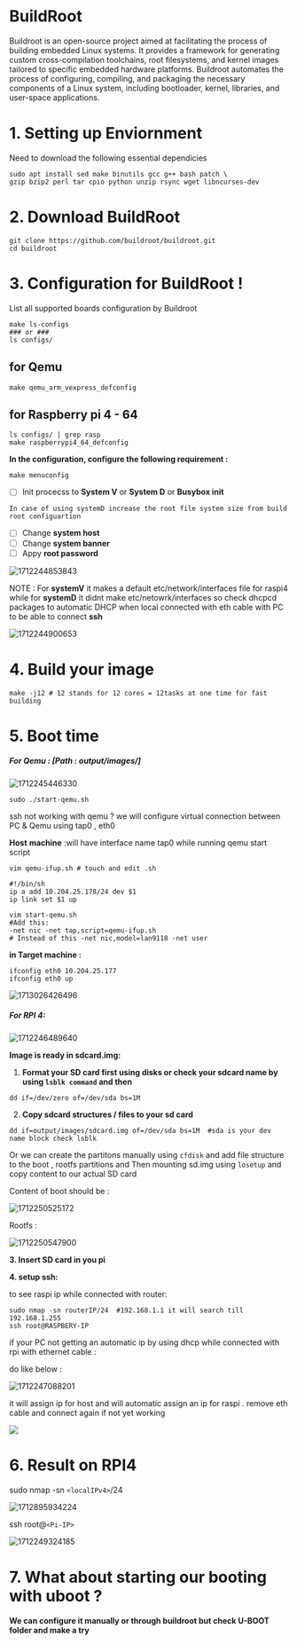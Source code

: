 # BuildRoot

Buildroot is an open-source project aimed at facilitating the process of building embedded Linux systems. It provides a framework for generating custom cross-compilation toolchains, root filesystems, and kernel images tailored to specific embedded hardware platforms. Buildroot automates the process of configuring, compiling, and packaging the necessary components of a Linux system, including bootloader, kernel, libraries, and user-space applications.

# 1. Setting up Enviornment

Need to download the following essential dependicies

```shell
sudo apt install sed make binutils gcc g++ bash patch \
gzip bzip2 perl tar cpio python unzip rsync wget libncurses-dev
```

# 2. Download BuildRoot

```
git clone https://github.com/buildroot/buildroot.git
cd buildroot

```

# 3. Configuration for BuildRoot !

List all supported boards  configuration by Buildroot

```
make ls-configs  
### or ###
ls configs/
```

## for Qemu

```
make qemu_arm_vexpress_defconfig
```

## for Raspberry pi 4 - 64

```
ls configs/ | grep rasp
make raspberrypi4_64_defconfig
```

**In the configuration, configure the following  requirement :**

```
make menuconfig
```

* [ ] Init procecss to **System V** or **System D** or **Busybox init**

`In case of using systemD increase the root file system size from build root configuartion`

* [ ] Change **system host**
* [ ] Change **system banner**
* [ ] Appy **root password**

![1712244853843](image/README/1712244853843.png)

NOTE : For **systemV** it makes a default etc/network/interfaces file for raspi4 while for **systemD** it didnt make etc/netowrk/interfaces so check dhcpcd packages to automatic DHCP when local connected with eth cable with PC to be able to connect **ssh**

![1712244900653](image/README/1712244900653.png)

# 4. Build your image

```
make -j12 # 12 stands for 12 cores = 12tasks at one time for fast building
```

# 5. Boot time

##### ***For Qemu* : [Path : output/images/]**

![1712245446330](image/README/1712245446330.png)

```
sudo ./start-qemu.sh
```

ssh not working with qemu ? we will configure virtual connection between PC & Qemu using tap0 , eth0

 **Host**  **machine** :will  have interface name tap0 while running qemu start script

```
vim qemu-ifup.sh # touch and edit .sh
```

```
#!/bin/sh
ip a add 10.204.25.178/24 dev $1
ip link set $1 up
```

```
vim start-qemu.sh
#Add this:
-net nic -net tap,script=qemu-ifup.sh
# Instead of this -net nic,model=lan9118 -net user
```

**in Target machine :**

```
ifconfig eth0 10.204.25.177
ifconfig eth0 up
```

![1713026426496](image/README/1713026426496.png)

##### ***For RPI 4:***

![1712246489640](image/README/1712246489640.png)

**Image is ready in sdcard.img:**

1. **Format your SD card first using disks or check your sdcard name by using `lsblk command` and then**

```
dd if=/dev/zero of=/dev/sda bs=1M
```

2. **Copy sdcard structures / files to your sd card**

```
dd if=output/images/sdcard.img of=/dev/sda bs=1M  #sda is your dev name block check lsblk
```

Or we can create the partitons manually using `cfdisk` and add file structure to the boot , rootfs partitions  and  Then mounting sd.img  using `losetup` and  copy content to our actual SD card

Content of boot should be :

![1712250525172](image/README/1712250525172.png)

Rootfs :

![1712250547900](image/README/1712250547900.png)

**3. Insert SD card in you pi**

**4. setup ssh:**

to see raspi ip while connected with router:

```
sudo nmap -sn routerIP/24  #192.168.1.1 it will search till 192.168.1.255
ssh root@RASPBERY-IP
```

if your PC not getting an automatic ip by using dhcp while connected with rpi with ethernet cable :

do like below :

![1712247088201](image/README/1712247088201.png)

it will assign ip for host and will automatic assign an ip for raspi .  remove eth cable and connect again if not yet working

![](https://file+.vscode-resource.vscode-cdn.net/home/som3a133/Pictures/Screenshots/Screenshot%20from%202024-04-02%2017-02-59.png?version%3D1712248880735)

# 6. Result on RPI4

sudo nmap -sn `<localIPv4>`/24

![1712895934224](image/README/1712895934224.png)

ssh root@`<Pi-IP>`

![1712249324185](image/README/1712249324185.png)

# 7. What about starting our booting with uboot ?

**We can configure it manually or through buildroot but check U-BOOT folder and make a try**
